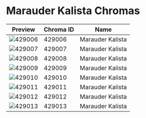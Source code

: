 # Marauder Kalista Chromas

| Preview | Chroma ID | Name |
|---------|-----------|------|
| ![429006](https://raw.communitydragon.org/latest/plugins/rcp-be-lol-game-data/global/default/v1/champion-chroma-images/429/429006.png) | 429006 | Marauder Kalista |
| ![429007](https://raw.communitydragon.org/latest/plugins/rcp-be-lol-game-data/global/default/v1/champion-chroma-images/429/429007.png) | 429007 | Marauder Kalista |
| ![429008](https://raw.communitydragon.org/latest/plugins/rcp-be-lol-game-data/global/default/v1/champion-chroma-images/429/429008.png) | 429008 | Marauder Kalista |
| ![429009](https://raw.communitydragon.org/latest/plugins/rcp-be-lol-game-data/global/default/v1/champion-chroma-images/429/429009.png) | 429009 | Marauder Kalista |
| ![429010](https://raw.communitydragon.org/latest/plugins/rcp-be-lol-game-data/global/default/v1/champion-chroma-images/429/429010.png) | 429010 | Marauder Kalista |
| ![429011](https://raw.communitydragon.org/latest/plugins/rcp-be-lol-game-data/global/default/v1/champion-chroma-images/429/429011.png) | 429011 | Marauder Kalista |
| ![429012](https://raw.communitydragon.org/latest/plugins/rcp-be-lol-game-data/global/default/v1/champion-chroma-images/429/429012.png) | 429012 | Marauder Kalista |
| ![429013](https://raw.communitydragon.org/latest/plugins/rcp-be-lol-game-data/global/default/v1/champion-chroma-images/429/429013.png) | 429013 | Marauder Kalista |